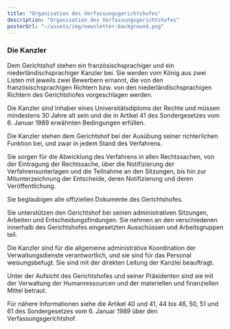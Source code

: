 ```yaml
---
title: "Organisation des Verfassungsgerichtshofes"
description: "Organisation des Verfassungsgerichtshofes"
posterUrl: "~/assets/img/newsletter-background.png"
---
```


### Die Kanzler

Dem Gerichtshof stehen ein französischsprachiger und ein niederländischsprachiger Kanzler bei. Sie werden vom König aus zwei Listen mit jeweils zwei Bewerbern ernannt, die von den französischsprachigen Richtern bzw. von den niederländischsprachigen Richtern des Gerichtshofes vorgeschlagen werden.

Die Kanzler sind Inhaber eines Universitätsdiploms der Rechte und müssen mindestens 30 Jahre alt sein und die in Artikel 41 des Sondergesetzes vom 6. Januar 1989 erwähnten Bedingungen erfüllen.

Die Kanzler stehen dem Gerichtshof bei der Ausübung seiner richterlichen Funktion bei, und zwar in jedem Stand des Verfahrens.

Sie sorgen für die Abwicklung des Verfahrens in allen Rechtssachen, von der Eintragung der Rechtssache, über die Notifizierung der Verfahrensunterlagen und die Teilnahme an den Sitzungen, bis hin zur Mitunterzeichnung der Entscheide, deren Notifizierung und deren Veröffentlichung.

Sie beglaubigen alle offiziellen Dokumente des Gerichtshofes.

Sie unterstützen den Gerichtshof bei seinen administrativen Sitzungen, Arbeiten und Entscheidungsfindungen.
Sie nehmen an den verschiedenen innerhalb des Gerichtshofes eingesetzten Ausschüssen und Arbeitsgruppen teil.

Die Kanzler sind für die allgemeine administrative Koordination der Verwaltungsdienste verantwortlich, und sie sind für das Personal weisungsbefugt. Sie sind mit der direkten Leitung der Kanzlei beauftragt.

Unter der Aufsicht des Gerichtshofes und seiner Präsidenten sind sie mit der Verwaltung der Humanressourcen und der materiellen und finanziellen Mittel betraut.

Für nähere Informationen siehe die Artikel 40 und 41, 44 bis 46, 50, 51 und 61 des Sondergesetzes vom 6. Januar 1989 über den Verfassungsgerichtshof.

